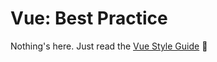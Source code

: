 # Vue: Best Practice

Nothing's here. Just read the [Vue Style Guide](https://v3.vuejs.org/style-guide/) 🤪
